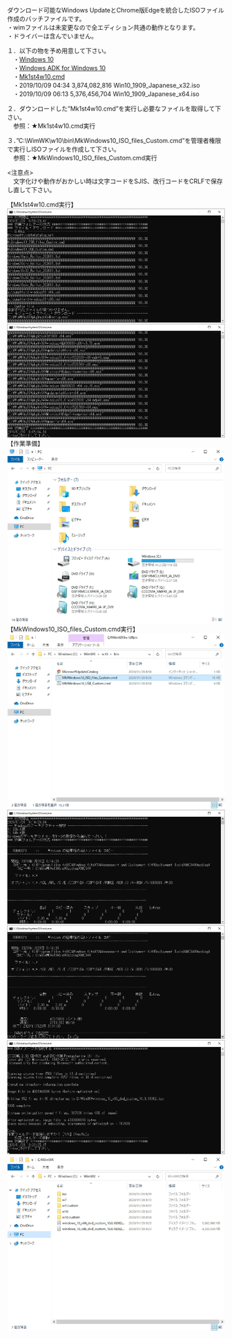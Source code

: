 ダウンロード可能なWindows UpdateとChrome版Edgeを統合したISOファイル作成のバッチファイルです。  
・wimファイルは未変更なので全エディション共通の動作となります。  
・ドライバーは含んでいません。  
  
１．以下の物を予め用意して下さい。  
　・[Windows 10](https://www.microsoft.com/ja-jp/software-download/windows10)  
　・[Windows ADK for Windows 10](https://docs.microsoft.com/ja-jp/windows-hardware/get-started/adk-install)  
　・[Mk1st4w10.cmd](https://github.com/office-itou/Windows/blob/master/Make%20ISO%20files%20for%20Window%2010/source/Mk1st4w10.cmd)  
　・2019/10/09  04:34     3,874,082,816 Win10_1909_Japanese_x32.iso  
　・2019/10/09  06:13     5,376,456,704 Win10_1909_Japanese_x64.iso  
  
２．ダウンロードした”Mk1st4w10.cmd”を実行し必要なファイルを取得して下さい。  
　参照：★Mk1st4w10.cmd実行  
  
３．”C:\WimWK\w10\bin\MkWindows10_ISO_files_Custom.cmd”を管理者権限で実行しISOファイルを作成して下さい。  
　参照：★MkWindows10_ISO_files_Custom.cmd実行  
  
<注意点>  
　文字化けや動作がおかしい時は文字コードをSJIS、改行コードをCRLFで保存し直して下さい。  
  
【Mk1st4w10.cmd実行】  
![初期導入](https://github.com/office-itou/Windows/blob/master/Make%20ISO%20files%20for%20Window%2010/picture/01.%E5%88%9D%E6%9C%9F%E5%B0%8E%E5%85%A5-01.jpg)  
![初期導入](https://github.com/office-itou/Windows/blob/master/Make%20ISO%20files%20for%20Window%2010/picture/01.%E5%88%9D%E6%9C%9F%E5%B0%8E%E5%85%A5-02.jpg)  
【作業準備】  
![作業準備](https://github.com/office-itou/Windows/blob/master/Make%20ISO%20files%20for%20Window%2010/picture/02.%E4%BD%9C%E6%A5%AD%E6%BA%96%E5%82%99-01.jpg)  
【MkWindows10_ISO_files_Custom.cmd実行】  
![統合作業](https://github.com/office-itou/Windows/blob/master/Make%20ISO%20files%20for%20Window%2010/picture/03.%E7%B5%B1%E5%90%88%E4%BD%9C%E6%A5%AD-01.jpg)  
![統合作業](https://github.com/office-itou/Windows/blob/master/Make%20ISO%20files%20for%20Window%2010/picture/03.%E7%B5%B1%E5%90%88%E4%BD%9C%E6%A5%AD-02-01(Oscdimg%E5%B0%8E%E5%85%A5%E5%89%8D).jpg)  
![統合作業](https://github.com/office-itou/Windows/blob/master/Make%20ISO%20files%20for%20Window%2010/picture/03.%E7%B5%B1%E5%90%88%E4%BD%9C%E6%A5%AD-03.jpg)  
![統合作業](https://github.com/office-itou/Windows/blob/master/Make%20ISO%20files%20for%20Window%2010/picture/03.%E7%B5%B1%E5%90%88%E4%BD%9C%E6%A5%AD-04.jpg)  
![統合作業](https://github.com/office-itou/Windows/blob/master/Make%20ISO%20files%20for%20Window%2010/picture/03.%E7%B5%B1%E5%90%88%E4%BD%9C%E6%A5%AD-05.jpg)  

